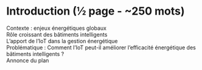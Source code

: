 # Introduction (½ page - ~250 mots)
Contexte : enjeux énergétiques globaux  
Rôle croissant des bâtiments intelligents  
L’apport de l’IoT dans la gestion énergétique  
Problématique : Comment l’IoT peut-il améliorer l’efficacité énergétique des bâtiments intelligents ?  
Annonce du plan  
